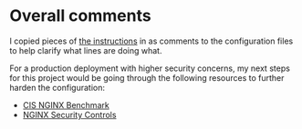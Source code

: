 # Overall comments

I copied pieces of [the instructions](README.md) in as comments to the configuration files to help clarify what lines are doing what.

For a production deployment with higher security concerns, my next steps for this project would be going through the following resources to further harden the configuration:

- [CIS NGINX Benchmark](https://downloads.cisecurity.org)
- [NGINX Security Controls](https://docs.nginx.com/nginx/admin-guide/security-controls/)
